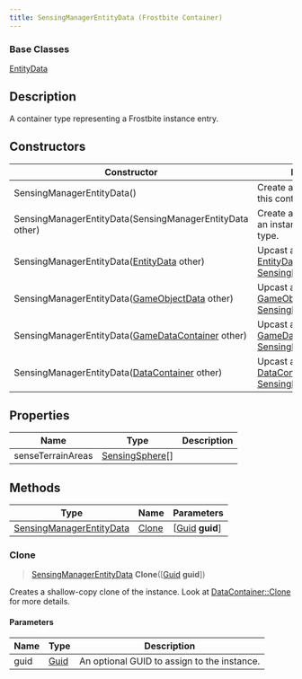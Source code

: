 ```yaml
---
title: SensingManagerEntityData (Frostbite Container)
---
```

### Base Classes

[EntityData](EntityData)

## Description

A container type representing a Frostbite instance entry.

## Constructors

| Constructor                                                                         | Description                                                                                                                             |
| ----------------------------------------------------------------------------------- | --------------------------------------------------------------------------------------------------------------------------------------- |
| SensingManagerEntityData()                                                          | Create a new instance of this container type.                                                                                           |
| SensingManagerEntityData(SensingManagerEntityData other)                            | Create a reference copy of an instance of the same type.                                                                                |
| SensingManagerEntityData([EntityData](EntityData) other)                            | Upcast an instance of type [EntityData](EntityData) to [SensingManagerEntityData](SensingManagerEntityData).                            |
| SensingManagerEntityData([GameObjectData](GameObjectData) other)                    | Upcast an instance of type [GameObjectData](GameObjectData) to [SensingManagerEntityData](SensingManagerEntityData).                    |
| SensingManagerEntityData([GameDataContainer](GameDataContainer) other)              | Upcast an instance of type [GameDataContainer](GameDataContainer) to [SensingManagerEntityData](SensingManagerEntityData).              |
| SensingManagerEntityData([DataContainer](/vext/ref/cls/shr/datacontainer) other) | Upcast an instance of type [DataContainer](/vext/ref/cls/shr/datacontainer) to [SensingManagerEntityData](SensingManagerEntityData). |

## Properties

| Name              | Type                               | Description |
| ----------------- | ---------------------------------- | ----------- |
| senseTerrainAreas | [SensingSphere](SensingSphere)\[\] |             |

## Methods

| Type                                                 | Name            | Parameters                                     |
| ---------------------------------------------------- | --------------- | ---------------------------------------------- |
| [SensingManagerEntityData](SensingManagerEntityData) | [Clone](#clone) | \[[Guid](/vext/ref/cls/shr/guid) **guid**\] |

### Clone

> [SensingManagerEntityData](SensingManagerEntityData) **Clone**(\[[Guid](/vext/ref/cls/shr/guid) **guid**\])

Creates a shallow-copy clone of the instance. Look at [DataContainer::Clone](/vext/ref/cls/shr/datacontainer#clone) for more details.

#### Parameters

| Name | Type         | Description                                 |
| ---- | ------------ | ------------------------------------------- |
| guid | [Guid](Guid) | An optional GUID to assign to the instance. |
